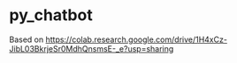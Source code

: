 # py_chatbot
Based on https://colab.research.google.com/drive/1H4xCz-JibL03BkrjeSr0MdhQnsmsE-_e?usp=sharing
